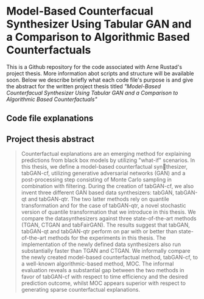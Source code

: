 # Model-Based Counterfacual Synthesizer Using Tabular GAN and a Comparison to Algorithmic Based Counterfactuals


This is a Github repository for the code associated with Arne Rustad's project thesis.  More information abot scripts and structure will be available soon. Below we describe briefly what each code file's purpose is and give the abstract for the written project thesis titled *"Model-Based Counterfacual Synthesizer Using Tabular GAN and a Comparison to Algorithmic Based Counterfactuals"*


## Code file explanations





## Project thesis abstract

> Counterfactual explanations are an emerging method for explaining predictions from black box
models by utilizing "what-if" scenarios. In this thesis, we define a model-based counterfactual synthesizer, tabGAN-cf, utilizing generative adversarial networks (GAN) and a post-processing step consisting of Monte Carlo sampling in combination with filtering. During the creation of tabGAN-cf, we also invent three different GAN based data synthesizers: tabGAN, tabGAN-qt and tabGAN-qtr. The two latter methods rely on quantile transformation and for the case of tabGAN-qtr, a novel stochastic version of quantile transformation that we introduce in this thesis. We compare the datasynthesizers against three state-of-the-art methods (TGAN, CTGAN and tabFairGAN). The results suggest that tabGAN, tabGAN-qt and tabGAN-qtr perform on par with or better than state-of-the-art methods for the experiments in this thesis. The implementation of the newly defined data synthesizers also run substantially faster than TGAN and CTGAN. We informally compare the newly created model-based counterfactual method, tabGAN-cf, to a well-known algorithmic-based method, MOC. The informal evaluation reveals a substantial gap between the two methods in favor of tabGAN-cf with respect to time efficiency and the desired prediction outcome, whilst MOC appears superior with respect to generating sparse counterfactual explanations.

